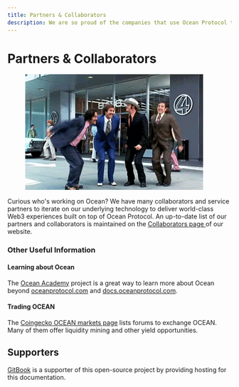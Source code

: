 ```yaml
---
title: Partners & Collaborators
description: We are so proud of the companies that use Ocean Protocol tools!
---
```


# Partners & Collaborators

<figure><img src="../.gitbook/assets/anchorman-teamwork.gif" alt=""><figcaption></figcaption></figure>

Curious who's working on Ocean? We have many collaborators and service partners to iterate on our underlying technology to deliver world-class Web3 experiences built on top of Ocean Protocol. An up-to-date list of our partners and collaborators is maintained on the [Collaborators page ](https://oceanprotocol.com/collaborators)of our website.

### Other Useful Information

#### Learning about Ocean

The [Ocean Academy](https://oceanacademy.io/) project is a great way to learn more about Ocean beyond [oceanprotocol.com](https://www.oceanprotocol.com) and [docs.oceanprotocol.com](https://docs.oceanprotocol.com).

#### Trading OCEAN

The [Coingecko OCEAN markets page](https://www.coingecko.com/en/coins/ocean-protocol#markets) lists forums to exchange OCEAN. Many of them offer liquidity mining and other yield opportunities.

## Supporters

[GitBook](https://www.gitbook.com/) is a supporter of this open-source project by providing hosting for this documentation.
